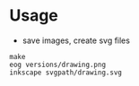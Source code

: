 # Usage

* save images, create svg files
```
make
eog versions/drawing.png
inkscape svgpath/drawing.svg
```



